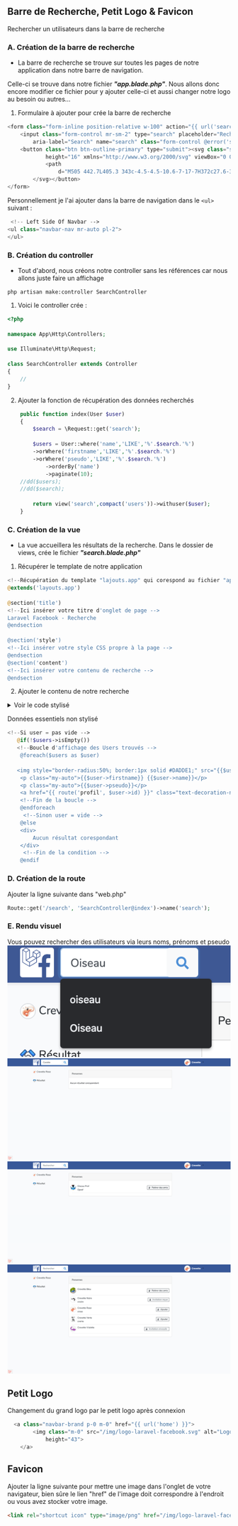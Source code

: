 ## Barre de Recherche, Petit Logo & Favicon

Rechercher un utilisateurs dans la barre de recherche

### A. Création de la barre de recherche 

- La barre de recherche se trouve sur toutes les pages de notre application dans notre barre de navigation.

Celle-ci se trouve dans notre fichier _**"app.blade.php"**_. Nous allons donc encore modifier ce fichier pour y ajouter celle-ci et aussi changer notre logo au besoin ou autres...

1. Formulaire à ajouter pour crée la barre de recherche
```php
<form class="form-inline position-relative w-100" action="{{ url('search') }}" method="GET">
    <input class="form-control mr-sm-2" type="search" placeholder="Rechercher"
        aria-label="Search" name="search" class="form-control @error('search') is-invalid @enderror">
    <button class="btn btn-outline-primary" type="submit"><svg class="svg-search" width="16"
            height="16" xmlns="http://www.w3.org/2000/svg" viewBox="0 0 512 512">
            <path
                d="M505 442.7L405.3 343c-4.5-4.5-10.6-7-17-7H372c27.6-35.3 44-79.7 44-128C416 93.1 322.9 0 208 0S0 93.1 0 208s93.1 208 208 208c48.3 0 92.7-16.4 128-44v16.3c0 6.4 2.5 12.5 7 17l99.7 99.7c9.4 9.4 24.6 9.4 33.9 0l28.3-28.3c9.4-9.4 9.4-24.6.1-34zM208 336c-70.7 0-128-57.2-128-128 0-70.7 57.2-128 128-128 70.7 0 128 57.2 128 128 0 70.7-57.2 128-128 128z" />
        </svg></button>
</form>
```

Personnellement je l'ai ajouter dans la barre de navigation dans le `<ul>` suivant :
```php
 <!-- Left Side Of Navbar -->
<ul class="navbar-nav mr-auto pl-2">
</ul>
```
### B. Création du controller
-   Tout d'abord, nous créons notre controller sans les références car nous allons juste faire un affichage

```
php artisan make:controller SearchController
```

1. Voici le controller crée :
```php
<?php

namespace App\Http\Controllers;

use Illuminate\Http\Request;

class SearchController extends Controller
{
    //
}
```

2. Ajouter la fonction de récupération des données recherchés
```php
    public function index(User $user)
    {
        $search = \Request::get('search');  

        $users = User::where('name','LIKE','%'.$search.'%')
        ->orWhere('firstname','LIKE','%'.$search.'%')
        ->orWhere('pseudo','LIKE','%'.$search.'%')
            ->orderBy('name')
            ->paginate(10);
    //dd($users);
    //dd($search);

        return view('search',compact('users'))->withuser($user);
    }
```

### C. Création de la vue
- La vue accueillera les résultats de la recherche.
Dans le dossier de views, crée le fichier _**"search.blade.php"**_

1. Récupérer le template de notre application
```php
<!--Récupération du template "lajouts.app" qui corespond au fichier "app.blade.php" -->
@extends('layouts.app')

@section('title')
<!--Ici insérer votre titre d'onglet de page -->
Laravel Facebook - Recherche
@endsection

@section('style')
<!--Ici insérer votre style CSS propre à la page -->
@endsection
@section('content')
<!--Ici insérer votre contenu de recherche -->
@endsection
```

2. Ajouter le contenu de notre recherche
<details>
<summary>Voir le code stylisé</summary>

```php
<div class="container">
    <div class="row justify-content-center">
        <div class="col-md-12">
            @if(session()->has('ok'))
            <div class="alert alert-success alert-dismissible">{!! session('ok') !!}</div>
            @endif

            <div class="d-flex">
                <div class="" style="width:20%;">
                    <a href="{{ route('profil', Auth::user()->id) }}" class="text-decoration-none text-dark m-auto">
                        <p class="">
                            <img style="border-radius:50%; border:1px solid #DADDE1;" src="{{Auth::user()->avatar}}"
                                alt="" width="20"> {{Auth::user()->firstname}} {{Auth::user()->name}}
                        </p>
                    </a>
                    <div class="m-2">
                        <hr style="opacity:0;">
                    </div>
                    <p><img src="/img/result.png" alt="" width="20"> Résultat</p>
                </div>
                <div class="mx-2" style="width:60%;">
                    <div class="card">
                        <div class="card-header">Personnes</div>
                        <div class="card-body p-2 my-2">
                            @if ($errors->any())
                            <div class="alert alert-danger">
                                <ul>
                                    @foreach ($errors->all() as $error)
                                    <li>{{ $error }}</li>
                                    @endforeach
                                </ul>
                            </div>
                            @endif
                            @if(!$users->isEmpty())
                            @foreach($users as $user)

                            <div class="d-flex my-2">
                                <a href="{{ route('profil', $user->id) }}" class="text-decoration-none text-dark">
                                    <div class="mr-2"><img style="border-radius:50%; border:1px solid #DADDE1;"
                                            src="{{$user->getAvatar()}}" alt="" width="40">
                                    </div>
                                </a>
                                <a href="{{ route('profil', $user->id) }}" class="text-decoration-none text-dark">
                                    <p class="my-auto">{{$user->firstname}} {{$user->name}}</p>
                                    <p class="my-auto">{{$user->pseudo}}</p>
                                </a>
                                <div class="p-2 ml-auto">
                                    @switch(Auth::user())
                                    @case ($user->isFriend(Auth::user()) == 0 &&
                                    Auth::user()->demandeAmis($user) == 1 &&
                                    Auth::user()->demandeRecu($user) == 1)
                                    <a class="text-decoration-none text-dark"
                                        href="{{ route('profil.amisAdd', $user->id)}}" role="button"
                                        aria-pressed="true">
                                        <div class="border border-dark">
                                            <div class="bg-light d-flex m-auto">
                                                <div class="ml-2">
                                                    <img src="/img/user-add.png" alt="" width="12" height="12">
                                                </div>
                                                <p class="my-auto mx-2">Ajouter</p>
                                            </div>
                                        </div>
                                    </a>
                                    @break
                                    @case (Auth::user()->demandeAmis($user) == 1)
                                    <div class="border border-dark" style="width:160px;">
                                        <div class="bg-light d-flex m-auto">
                                            <div class="ml-2">
                                                <img src="/img/user-invit.png" alt="" width="12" height="12">
                                            </div>
                                            <p class="my-auto mx-2 text-secondary">Invitation envoyée
                                            </p>
                                        </div>
                                    </div>
                                    @break
                                    @case (Auth::user()->demandeRecu($user) == 1)
                                    <div class="border border-dark">
                                        <div class="bg-light d-flex m-auto">
                                            <div class="ml-2">
                                                <img src="/img/user-recu.png" alt="" width="12" height="12">
                                            </div>
                                            <p class="my-auto mx-2 text-secondary">Invitation reçue</p>
                                        </div>
                                    </div>
                                    @break
                                    @case (Auth::user()->isFriend($user) == 1)
                                    <a class="text-decoration-none text-dark"
                                        href="{{ route('profil.amisDelete', $user->id)}}" role="button"
                                        aria-pressed="true">
                                        <div class="border border-dark">
                                            <div class="bg-light d-flex m-auto">
                                                <div class="ml-2">
                                                    <img src="/img/user-supp.png" alt="" width="12" height="12">
                                                </div>
                                                <p class="my-auto mx-2">Retirer des amis</p>
                                            </div>
                                        </div>
                                    </a>
                                    @break
                                    @default
                                    <a class="text-decoration-none text-dark"
                                        href="{{ route('profil.amisAdd', $user->id)}}" role="button"
                                        aria-pressed="true">
                                        <div class="border border-dark">
                                            <div class="bg-light d-flex m-auto">
                                                <div class="ml-2">
                                                    <img src="/img/user-add.png" alt="" width="12" height="12">
                                                </div>
                                                <p class="my-auto mx-2">Ajouter</p>
                                            </div>
                                        </div>
                                    </a>
                                    @break
                                    @endswitch
                                </div>
                            </div>
                            <div class="mx-2">
                                <hr class="m-1 p-0">
                            </div>

                            @endforeach
                            @else
                            <div class="d-flex my-2">
                                Aucun résultat corespondant
                            </div>
                            @endif
                        </div>
                    </div>

                </div>

            </div>
        </div>
    </div>
```
</details>

Données essentiels non stylisé
```php
<!--Si user = pas vide -->
   @if(!$users->isEmpty())
   <!--Boucle d'affichage des Users trouvés -->
    @foreach($users as $user)

   <img style="border-radius:50%; border:1px solid #DADDE1;" src="{{$user->getAvatar()}}" alt="" width="40">
    <p class="my-auto">{{$user->firstname}} {{$user->name}}</p>
    <p class="my-auto">{{$user->pseudo}}</p>
    <a href="{{ route('profil', $user->id) }}" class="text-decoration-none text-dark">Voir le profil</a>
    <!--Fin de la boucle -->   
    @endforeach
     <!--Sinon user = vide -->
    @else
    <div>
        Aucun résultat corespondant
    </div>
     <!--Fin de la condition -->
    @endif
```

### D. Création de la route

Ajouter la ligne suivante dans "web.php"
```php
Route::get('/search', 'SearchController@index')->name('search');
 ```

### E. Rendu visuel
Vous pouvez rechercher des utilisateurs via leurs noms, prénoms et pseudo
  ![Barre de recherche style](screens/FBL-search.png)
  ![Barre de recherche vide](screens/FBL-barre-navigation-search-vide.png)
  ![Barre de recherche via Pseudo](screens/FBL-barre-navigation-search1.png)
  ![Barre de recherche via Prénom](screens/FBL-barre-navigation-search.png)

## Petit Logo

Changement du grand logo par le petit logo après connexion
```php
  <a class="navbar-brand p-0 m-0" href="{{ url('home') }}">
        <img class="m-0" src="/img/logo-laravel-facebook.svg" alt="Logo Laravel Facebook" width="43"
            height="43">
    </a>
```

## Favicon

Ajouter la ligne suivante pour mettre une image dans l'onglet de votre navigateur, bien sûre le lien "href" de l'image doit correspondre à l'endroit ou vous avez stocker votre image.

```html
<link rel="shortcut icon" type="image/png" href="/img/logo-laravel-facebook.svg" />
```